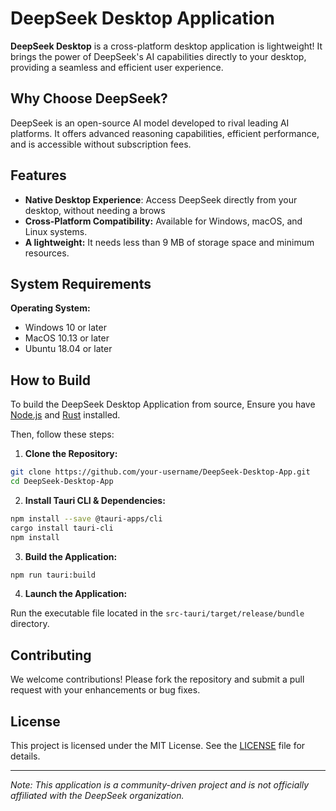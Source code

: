 # DeepSeek Desktop Application

**DeepSeek Desktop** is a cross-platform desktop application is lightweight! It brings the power of DeepSeek's AI capabilities directly to your desktop, providing a seamless and efficient user experience.

## Why Choose DeepSeek?

DeepSeek is an open-source AI model developed to rival leading AI platforms. It offers advanced reasoning capabilities, efficient performance, and is accessible without subscription fees.

## Features

- **Native Desktop Experience**: Access DeepSeek directly from your desktop, without needing a brows
-   **Cross-Platform Compatibility:**  Available for Windows, macOS, and Linux systems.
-  **A lightweight:** It needs less than 9 MB of storage space and minimum resources.

## System Requirements

**Operating System:**

-   Windows 10 or later
-  MacOS 10.13 or later
-  Ubuntu 18.04 or later

## How to Build

To build the DeepSeek Desktop Application from source,  Ensure you have [Node.js](https://nodejs.org/) and [Rust](https://www.rust-lang.org/) installed.

Then, follow these steps:

1.  **Clone the Repository:**
    
```bash
git clone https://github.com/your-username/DeepSeek-Desktop-App.git
cd DeepSeek-Desktop-App
```
   2. **Install Tauri CLI & Dependencies:**
```bash
npm install --save @tauri-apps/cli
cargo install tauri-cli
npm install
```

3.  **Build the Application:**
    
   ```bash
   npm run tauri:build
   ```
   4. **Launch the Application:**

Run the executable file located in the `src-tauri/target/release/bundle` directory.
## Contributing

We welcome contributions! Please fork the repository and submit a pull request with your enhancements or bug fixes.

## License

This project is licensed under the MIT License. See the [LICENSE](LICENSE) file for details.

----------

_Note: This application is a community-driven project and is not officially affiliated with the DeepSeek organization._
   
